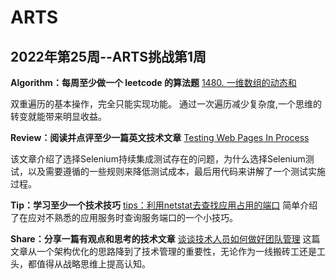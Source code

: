 # ARTS
## 2022年第25周--ARTS挑战第1周
**Algorithm：每周至少做一个 leetcode 的算法题**
[1480. 一维数组的动态和](https://leetcode.cn/problems/running-sum-of-1d-array/)

双重遍历的基本操作，完全只能实现功能。
通过一次遍历减少复杂度,一个思维的转变就能带来明显收益。

**Review：阅读并点评至少一篇英文技术文章**
[Testing Web Pages In Process](https://blog.jamesdbloom.com/TestingWebPagesInProcess.html)

该文章介绍了选择Selenium持续集成测试存在的问题，为什么选择Selenium测试，以及需要遵循的一些规则来降低测试成本，最后用代码来讲解了一个测试实施过程。

**Tip：学习至少一个技术技巧**
[tips：利用netstat去查找应用占用的端口](https://segmentfault.com/a/1190000042001289)
简单介绍了在应对不熟悉的应用服务时查询服务端口的一个小技巧。

**Share：分享一篇有观点和思考的技术文章**
[谈谈技术人员如何做好团队管理](https://mp.weixin.qq.com/s/2dkHb1B5RJWH-DpO4V7sOw)
这篇文章从一个架构优化的思路降到了技术管理的重要性，无论作为一线搬砖工还是工头，都值得从战略思维上提高认知。
